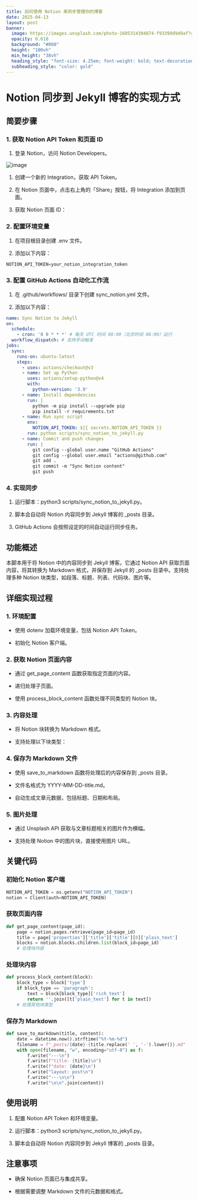 ```yaml
---
title: 如何使用 Notion 来同步管理你的博客
date: 2025-04-13
layout: post
banner:
  image: https://images.unsplash.com/photo-1605314394874-f93399d9d9af?crop=entropy&cs=tinysrgb&fit=max&fm=jpg&ixid=M3w2OTIwMzJ8MHwxfHJhbmRvbXx8fHx8fHx8fDE3NDQ1NjE1MDh8&ixlib=rb-4.0.3&q=80&w=1080
  opacity: 0.618
  background: "#000"
  height: "100vh"
  min_height: "38vh"
  heading_style: "font-size: 4.25em; font-weight: bold; text-decoration: underline"
  subheading_style: "color: gold"
---
```


# Notion 同步到 Jekyll 博客的实现方式

## 简要步骤

### 1. 获取 Notion API Token 和页面 ID

1. 登录 Notion，访问 Notion Developers。

![image](https://prod-files-secure.s3.us-west-2.amazonaws.com/a7a0cc5a-89b9-4cda-8686-1fba0ca52f40/d19c1afe-dea5-4312-9333-786b0ba83054/image.png?X-Amz-Algorithm=AWS4-HMAC-SHA256&X-Amz-Content-Sha256=UNSIGNED-PAYLOAD&X-Amz-Credential=ASIAZI2LB466WFNVLW3E%2F20250413%2Fus-west-2%2Fs3%2Faws4_request&X-Amz-Date=20250413T162508Z&X-Amz-Expires=3600&X-Amz-Security-Token=IQoJb3JpZ2luX2VjEHQaCXVzLXdlc3QtMiJHMEUCICE451xKACyuQS8cZX%2BTanqIaGdTRyLqS5Gx4Tm2a7VXAiEAoS1Nrq0gM%2BkkPjqY87yjTsEZGQ9RheAHsRJdnv1moioqiAQI7f%2F%2F%2F%2F%2F%2F%2F%2F%2F%2FARAAGgw2Mzc0MjMxODM4MDUiDHpcLcpbC9aRUQqfISrcA3ytZSOVD8wXBN1UzpWh19qizaNTua%2BsM1CX3VS9v%2BJNmLrEUzhBYMFNikC%2B7BRo1rKWz6n5Qzrt5GOr1qDU92K6ET72z8MnQknjajudYRBjvHpnGMzMfrh3T8mujs0oUxWvTfWALOsh0jT6zUeGj5Q79L%2FlrWIkFARHPEjkSQnv77AIDUi8Ld7MhshtqGMKwezUcpWC8r9DtP2MUJ5VDi7ruo0YMtoO1Wxil2kGI4ZKiDpXWZ8woX4IF1%2BVwb9ZD%2FaBguVA9eaZvO7ejdEEyVUVqJZQgkc9mwPnw8UV5hPqlsklof77JJrHG2ShZuCKVHcudx7t%2BkUWmZqfgFV8ZDMELSzJrMecvHlLfFki8eSvytkUqNyjabTqrTB0BHmMDoRsp2Wgtdq1qdZ%2BIAX8E%2FaOLI%2B4Lf0Amf09ineNpYAexlMP6DimVJ9MK%2F4Pph3vk%2FILtb1vpUD69QOH2VeI9%2B%2BAU5CrPae8305HYj3DU%2BIWdDT5XwYx0GZ4%2Be1vZfHVA6Ds7VvrD5H7eZF2OxiZ1UEZ2AWXorZ5CWAO8HL7ANPxmGcshAFjTGxcaffXOK7rcBPrKh3SV7aMASLx9HDM613J3Tg6XSaoYvLSdsNG5RQ02kqMSOL%2F6CeOXzInMJi97r8GOqUBsaK7wesyY7dIulPTZgGqiNnrdYqrqLtMGqGpIy2%2FJSAk4ODXqkNNSlHBE8w0JtkmPTc0ggQ8rtdV%2BX6571Mcv2WSvUT1W5tJ%2BP2WSZpRO%2FgVWJwzz7UfqMFzBJMO75FUDRh%2FA3SQi5Q5a89RW0xCyYwnVG92C2j4eeNN%2FrIXfQTXwYBQvJV%2Beypq1gkM7%2F2O1pdoD%2FJ2zZMlZUduVgAMqM0TwL1I&X-Amz-Signature=676fc249cb82a1e0fb6502f99122dc59206d2d246640b6178e79db3a7e919c5d&X-Amz-SignedHeaders=host&x-id=GetObject)

1. 创建一个新的 Integration，获取 API Token。

1. 在 Notion 页面中，点击右上角的「Share」按钮，将 Integration 添加到页面。

1. 获取 Notion 页面 ID：


### 2. 配置环境变量

1. 在项目根目录创建 .env 文件。

1. 添加以下内容：

```javascript
NOTION_API_TOKEN=your_notion_integration_token
```

### 3. 配置 GitHub Actions 自动化工作流

1. 在 .github/workflows/ 目录下创建 sync_notion.yml 文件。

1. 添加以下内容：

```yaml
name: Sync Notion to Jekyll
on:
  schedule:
    - cron: '0 0 * * *' # 每天 UTC 时间 00:00（北京时间 08:00）运行
  workflow_dispatch: # 支持手动触发
jobs:
  sync:
    runs-on: ubuntu-latest
    steps:
      - uses: actions/checkout@v3
      - name: Set up Python
        uses: actions/setup-python@v4
        with:
          python-version: '3.9'
      - name: Install dependencies
        run: |
          python -m pip install --upgrade pip
          pip install -r requirements.txt
      - name: Run sync script
        env:
          NOTION_API_TOKEN: ${{ secrets.NOTION_API_TOKEN }}
        run: python scripts/sync_notion_to_jekyll.py
      - name: Commit and push changes
        run: |
          git config --global user.name "GitHub Actions"
          git config --global user.email "actions@github.com"
          git add .
          git commit -m "Sync Notion content"
          git push
```

### 4. 实现同步

1. 运行脚本：python3 scripts/sync_notion_to_jekyll.py。

1. 脚本会自动将 Notion 内容同步到 Jekyll 博客的 _posts 目录。

1. GitHub Actions 会按照设定的时间自动运行同步任务。

## 功能概述

本脚本用于将 Notion 中的内容同步到 Jekyll 博客。它通过 Notion API 获取页面内容，将其转换为 Markdown 格式，并保存到 Jekyll 的 _posts 目录中。支持处理多种 Notion 块类型，如段落、标题、列表、代码块、图片等。

## 详细实现过程

### 1. 环境配置

- 使用 dotenv 加载环境变量，包括 Notion API Token。

- 初始化 Notion 客户端。

### 2. 获取 Notion 页面内容

- 通过 get_page_content 函数获取指定页面的内容。

- 递归处理子页面。

- 使用 process_block_content 函数处理不同类型的 Notion 块。

### 3. 内容处理

- 将 Notion 块转换为 Markdown 格式。

- 支持处理以下块类型：


### 4. 保存为 Markdown 文件

- 使用 save_to_markdown 函数将处理后的内容保存到 _posts 目录。

- 文件名格式为 YYYY-MM-DD-title.md。

- 自动生成文章元数据，包括标题、日期和布局。

### 5. 图片处理

- 通过 Unsplash API 获取与文章标题相关的图片作为横幅。

- 支持处理 Notion 中的图片块，直接使用图片 URL。

## 关键代码

### 初始化 Notion 客户端

```python
NOTION_API_TOKEN = os.getenv("NOTION_API_TOKEN")
notion = Client(auth=NOTION_API_TOKEN)
```

### 获取页面内容

```python
def get_page_content(page_id):
    page = notion.pages.retrieve(page_id=page_id)
    title = page['properties']['title']['title'][0]['plain_text']
    blocks = notion.blocks.children.list(block_id=page_id)
    # 处理块内容
```

### 处理块内容

```python
def process_block_content(block):
    block_type = block['type']
    if block_type == 'paragraph':
        text = block[block_type]['rich_text']
        return ''.join([t['plain_text'] for t in text])
    # 处理其他块类型
```

### 保存为 Markdown

```python
def save_to_markdown(title, content):
    date = datetime.now().strftime("%Y-%m-%d")
    filename = f"_posts/{date}-{title.replace(' ', '-').lower()}.md"
    with open(filename, "w", encoding="utf-8") as f:
        f.write("---\n")
        f.write(f"title: {title}\n")
        f.write(f"date: {date}\n")
        f.write("layout: post\n")
        f.write("---\n\n")
        f.write("\n\n".join(content))
```

## 使用说明

1. 配置 Notion API Token 和环境变量。

1. 运行脚本：python3 scripts/sync_notion_to_jekyll.py。

1. 脚本会自动将 Notion 内容同步到 Jekyll 博客的 _posts 目录。

## 注意事项

- 确保 Notion 页面已与集成共享。

- 根据需要调整 Markdown 文件的元数据和格式。